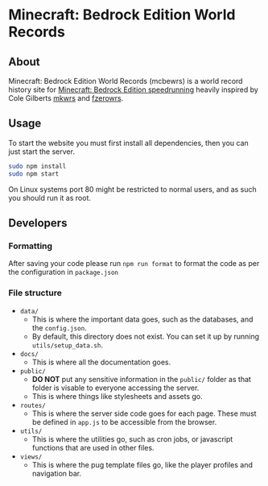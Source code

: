 # Minecraft: Bedrock Edition World Records

## About

Minecraft: Bedrock Edition World Records (mcbewrs) is a world record history site for [Minecraft: Bedrock Edition speedrunning](https://www.speedrun.com/mcbe) heavily inspired by Cole Gilberts [mkwrs](https://www.mkwrs.com/) and [fzerowrs](https://www.fzerowrs.com).

## Usage

To start the website you must first install all dependencies, then you can just start the server.

```sh
sudo npm install
sudo npm start
```

On Linux systems port 80 might be restricted to normal users, and as such you should run it as root.

## Developers

### Formatting

After saving your code please run `npm run format` to format the code as per the configuration in `package.json`

### File structure

- `data/`
  - This is where the important data goes, such as the databases, and the `config.json`.
  - By default, this directory does not exist. You can set it up by running `utils/setup_data.sh`.
- `docs/`
  - This is where all the documentation goes.
- `public/`
  - **DO NOT** put any sensitive information in the `public/` folder as that folder is visable to everyone accessing the server.
  - This is where things like stylesheets and assets go.
- `routes/`
  - This is where the server side code goes for each page. These must be defined in `app.js` to be accessible from the browser.
- `utils/`
  - This is where the utilities go, such as cron jobs, or javascript functions that are used in other files.
- `views/`
  - This is where the pug template files go, like the player profiles and navigation bar.
